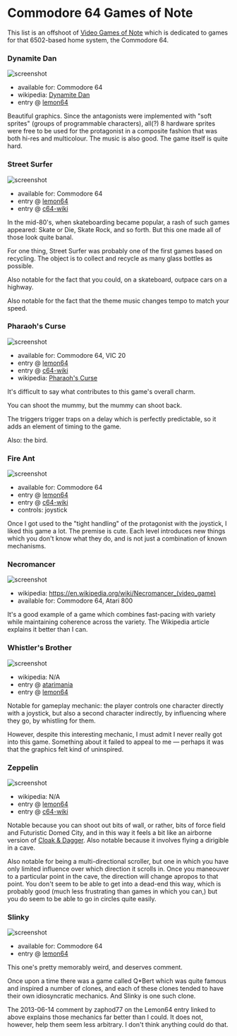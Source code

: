 Commodore 64 Games of Note
==========================

This list is an offshoot of [Video Games of Note](article/Video%20Games%20of%20Note.md)
which is dedicated to games for that 6502-based home system, the Commodore 64.

### Dynamite Dan

![screenshot](http://www.lemon64.com/games/screenshots/full/d/dynamite_dan_01.gif)

*   available for: Commodore 64
*   wikipedia: [Dynamite Dan](https://en.wikipedia.org/wiki/Dynamite_Dan)
*   entry @ [lemon64](http://www.lemon64.com/?mainurl=http%3A//www.lemon64.com/games/details.php%3FID%3D802)

Beautiful graphics.  Since the antagonists were implemented with "soft sprites"
(groups of programmable characters), all(?) 8 hardware sprites were free to
be used for the protagonist in a composite fashion that was both hi-res and
multicolour.  The music is also good.  The game itself is quite hard.

### Street Surfer

![screenshot](http://www.lemon64.com/games/screenshots/full/s/street_surfer_03.gif)

*   available for: Commodore 64
*   entry @ [lemon64](http://www.lemon64.com/?mainurl=http%3A//www.lemon64.com/games/details.php%3FID%3D2505)
*   entry @ [c64-wiki](https://www.c64-wiki.com/wiki/Street_Surfer)

In the mid-80's, when skateboarding became popular, a rash of such games
appeared: Skate or Die, Skate Rock, and so forth.  But this one made all
of those look quite banal.

For one thing, Street Surfer was probably one of the first games based on
recycling.  The object is to collect and recycle as many glass bottles as
possible.

Also notable for the fact that you could, on a skateboard, outpace cars on a
highway.

Also notable for the fact that the theme music changes tempo to match your
speed.

### Pharaoh's Curse

![screenshot](http://www.lemon64.com/games/screenshots/full/p/pharaohs_curse_05.gif)

*   available for: Commodore 64, VIC 20
*   entry @ [lemon64](http://www.lemon64.com/?mainurl=http%3A//www.lemon64.com/games/details.php%3FID%3D1923)
*   entry @ [c64-wiki](https://www.c64-wiki.com/wiki/Pharaoh%27s_Curse)
*   wikipedia: [Pharaoh's Curse](https://en.wikipedia.org/wiki/Pharaoh%27s_Curse_(video_game))

It's difficult to say what contributes to this game's overall charm.

You can shoot the mummy, but the mummy can shoot back.

The triggers trigger traps on a delay which is perfectly predictable, so it
adds an element of timing to the game.

Also: the bird.

### Fire Ant

![screenshot](https://www.c64-wiki.com/images/1/18/FireantLevel1.png)

*   available for: Commodore 64
*   entry @ [lemon64](http://www.lemon64.com/?game_id=916)
*   entry @ [c64-wiki](https://www.c64-wiki.com/wiki/Fire_Ant)
*   controls: joystick

Once I got used to the "tight handling" of the protagonist with the joystick,
I liked this game a lot.  The premise is cute.  Each level introduces new
things which you don't know what they do, and is not just a combination of
known mechanisms.

### Necromancer

![screenshot](https://upload.wikimedia.org/wikipedia/en/3/3f/Necromancer_screen_snap.png)

*   wikipedia: https://en.wikipedia.org/wiki/Necromancer_(video_game)
*   available for: Commodore 64, Atari 800

It's a good example of a game which combines fast-pacing with variety
while maintaining coherence across the variety.  The Wikipedia article
explains it better than I can.

### Whistler's Brother

![screenshot](http://www.lemon64.com/games/screenshots/full/w/whistlers_brother_02.gif)

*   wikipedia: N/A
*   entry @ [atarimania](http://www.atarimania.com/game-atari-400-800-xl-xe-whistler-s-brother_5760.html)
*   entry @ [lemon64](http://www.lemon64.com/?mainurl=http%3A//www.lemon64.com/games/details.php%3FID%3D2846)

Notable for gameplay mechanic: the player controls one character directly
with a joystick, but also a second character indirectly, by influencing
where they go, by whistling for them.

However, despite this interesting mechanic, I must admit I never really
got into this game.  Something about it failed to appeal to me — perhaps
it was that the graphics felt kind of uninspired.

### Zeppelin

![screenshot](http://www.lemon64.com/games/screenshots/full/z/zeppelin_02.gif)

*   wikipedia: N/A
*   entry @ [lemon64](http://www.lemon64.com/?mainurl=http%3A//www.lemon64.com/games/details.php%3FID%3D2940)
*   entry @ [c64-wiki](https://www.c64-wiki.com/wiki/Zeppelin)

Notable because you can shoot out bits of wall, or rather, bits of force field
and Futuristic Domed City, and in this way it feels a bit like an airborne
version of [Cloak & Dagger][].  Also notable because it involves flying a
dirigible in a cave.

Also notable for being a multi-directional scroller, but one in which you have
only limited influence over which direction it scrolls in.  Once you maneouver
to a particular point in the cave, the direction will change apropos to that
point.  You don't seem to be able to get into a dead-end this way, which is
probably good (much less frustrating than games in which you can,) but you
do seem to be able to go in circles quite easily.

[Cloak & Dagger]: Recollected%20Games.html#Cloak_&amp;_Dagger

### Slinky

![screenshot](http://www.lemon64.com/games/screenshots/full/s/slinky_02.gif)

*   available for: Commodore 64
*   entry @ [lemon64](http://www.lemon64.com/?mainurl=http%3A//www.lemon64.com/games/details.php%3FID%3D2470)

This one's pretty memorably weird, and deserves comment.

Once upon a time there was a game called Q*Bert which was quite famous and inspired a number of clones,
and each of these clones tended to have their own idiosyncratic mechanics.  And Slinky is one such clone.

The 2013-06-14 comment by zaphod77 on the Lemon64 entry linked to above explains those mechanics far
better than I could.  It does not, however, help them seem less arbitrary.  I don't think anything
could do that.

